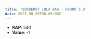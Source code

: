 ```yaml
---
title: 'BURBERRY LOLA BAG - HYDRO 3.0'
date: 2025-08-05T00:00:00Z
---
```

- **RAP**: 540
- **Value**: -1
